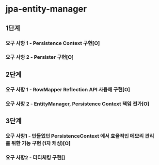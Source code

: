 # jpa-entity-manager

## 1단계
### 요구 사항 1 - Persistence Context 구현[O]
### 요구 사항 2 - Persister 구현[O]

## 2단계
### 요구 사항 1 - RowMapper Reflection API 사용해 구현[O]
### 요구 사항 2 - EntityManager, Persistence Context 책임 전가[O]

## 3단계
### 요구 사항1 - 만들었던 PersistenceContext 에서 효율적인 메모리 관리를 위한 기능 구현 (1차 캐싱)[O]
### 요구 사항2 - 더티체킹 구현[]
